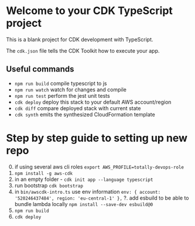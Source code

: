# Welcome to your CDK TypeScript project

This is a blank project for CDK development with TypeScript.

The `cdk.json` file tells the CDK Toolkit how to execute your app.

## Useful commands

- `npm run build` compile typescript to js
- `npm run watch` watch for changes and compile
- `npm run test` perform the jest unit tests
- `cdk deploy` deploy this stack to your default AWS account/region
- `cdk diff` compare deployed stack with current state
- `cdk synth` emits the synthesized CloudFormation template

# Step by step guide to setting up new repo

0. if using several aws cli roles `export AWS_PROFILE=totally-devops-role`
1. `npm install -g aws-cdk`
2. in an empty folder - `cdk init app --language typescript`
3. run bootstrap `cdk bootstrap`
4. in `bin/awscdk-intro.ts` use env information `env: { account: '520246437484', region: 'eu-central-1' },`
   ?. add esbuild to be able to bundle lambda locally `npm install --save-dev esbuild@0`
5. `npm run build`
6. `cdk deploy`
